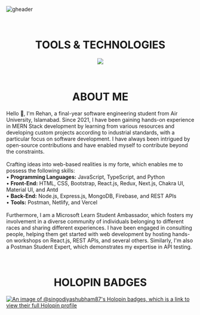 <!-- HEADER -->
![gheader](https://iili.io/J7HaOFV.png)

<div>&nbsp;</div>
<h1 align="center">
TOOLS & TECHNOLOGIES
</h1>
  
<!--- language icons --->
<p align="center">
<a href="https://skillicons.dev">
<img src="https://skillicons.dev/icons?i=html,css,sass,bootstrap,js,python,cpp,java,react,nextjs,typescript,redux,regex,nodejs,expressjs,mongodb,firebase,mysql,postman,netlify,vercel" /></a></p>
 
<div>&nbsp;</div>

<h1 align="center">
ABOUT ME
</h1>	

<div>
<p align="left">
Hello 👋, I'm Rehan, a final-year software engineering student from Air University, Islamabad. Since 2021, I have been gaining hands-on experience in MERN Stack development by learning from various resources and developing custom projects according to industrial standards, with a particular focus on software development. I have always been intrigued by open-source contributions and have enabled myself to contribute beyond the constraints.<br><br>
Crafting ideas into web-based realities is my forte, which enables me to possess the following skills:<br>
• <b>Programming Languages:</b> JavaScript, TypeScript, and Python<br>
• <b>Front-End:</b> HTML, CSS, Bootstrap, React.js, Redux, Next.js, Chakra UI, Material UI, and Antd<br>
• <b>Back-End:</b> Node.js, Express.js, MongoDB, Firebase, and REST APIs<br>
• <b>Tools:</b> Postman, Netlify, and Vercel<br><br>
Furthermore, I am a Microsoft Learn Student Ambassador, which fosters my involvement in a diverse community of individuals belonging to different races and sharing different experiences. I have been engaged in consulting people, helping them get started with web development by hosting hands-on workshops on React.js, REST APIs, and several others. Similarly, I'm also a Postman Student Expert, which demonstrates my expertise in API testing.  
</p>	
</div>
<!-- <div align="right">
<img src="https://iili.io/Hkr7GMQ.webp" width="200" height="200"/>
<div/> -->
<div>&nbsp;</div>

<h1 align="center">
HOLOPIN BADGES
</h1>

[![An image of @singodiyashubham87's Holopin badges, which is a link to view their full Holopin profile](https://holopin.me/abrehan2)](https://holopin.io/@abrehan2)
